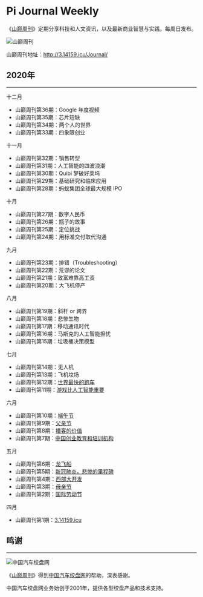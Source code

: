 # Pi Journal Weekly

《[山巅周刊][1000]》定期分享科技和人文资讯，以及最新商业智慧与实践。每周日发布。

![山巅周刊][1]

山巅周刊地址：http://3.14159.icu/Journal/

## 2020年
----------

十二月

 -	山巅周刊第36期：Google 年度视频
 -	山巅周刊第35期：芯片短缺
 -	山巅周刊第34期：两个人的世界
 - 山巅周刊第33期：四象限创业

十一月

 -	山巅周刊第32期：销售转型
 -	山巅周刊第31期：人工智能的四波浪潮
 -	山巅周刊第30期：Quibi 梦破好莱坞
 -	山巅周刊第29期：基础研究和临床应用
 - 山巅周刊第28期：蚂蚁集团全球最大规模 IPO

十月

 -	山巅周刊第27期：数字人民币
 -	山巅周刊第26期：瓶子的故事
 -	山巅周刊第25期：定位挑战
 - 山巅周刊第24期：用标准交付取代沟通

九月

 -	山巅周刊第23期：排错（Troubleshooting）
 -	山巅周刊第22期：荒谬的论文
 -	山巅周刊第21期：致富难靠高工资
 - 山巅周刊第20期：大飞机停产

八月

 -	山巅周刊第19期：斜杆 or 跨界
 - 山巅周刊第18期：悲惨生物
 - 山巅周刊第17期：移动通讯时代
 - 山巅周刊第16期：马斯克的人工智能担忧
 - 山巅周刊第15期：垃圾桶决策模型

七月

 - 山巅周刊第14期：无人机
 - 山巅周刊第13期：飞机坟场
 - 山巅周刊第12期：[世界最快的跑车][16]
 - 山巅周刊第11期：[游戏比人工智能重要][15]

六月

 - 山巅周刊第10期：[端午节][14]
 - 山巅周刊第9期：[父亲节][13]
 - 山巅周刊第8期：[播客的价值][12]
 - 山巅周刊第7期：[中国创业教育和培训机构][11]

五月

 - 山巅周刊第6期：[龙飞船][10]
 - 山巅周刊第5期：[新冠肺炎，悲惨的里程碑][9]
 - 山巅周刊第4期：[西部大开发][5]
 - 山巅周刊第3期：[母亲节][4]
 - 山巅周刊第2期：[国际劳动节][3]

四月

 - 山巅周刊第1期：[3.14159.icu][2]

## 鸣谢
----------

![中国汽车绞盘网][8]

《[山巅周刊][1000]》得到[中国汽车绞盘网][7]的帮助，深表感谢。

中国汽车绞盘网业务始创于2001年，提供各型绞盘产品和技术支持。

  [1]: http://3.14159.icu/images/pic02.jpg
  [2]: https://github.com/iwiran/Pi/blob/main/weekly/docs/weekly-1.md
  [3]: https://github.com/iwiran/Pi/blob/main/weekly/docs/weekly-2.md
  [4]: https://github.com/iwiran/Pi/blob/main/weekly/docs/weekly-3.md
  [5]: https://github.com/iwiran/Pi/blob/main/weekly/docs/weekly-4.md
  [6]: https://raw.githubusercontent.com/iwiran/Pi/main/weekly/images/mywinch.png
  [7]: http://www.mywinch.com/
  [8]: https://raw.githubusercontent.com/iwiran/Pi/main/weekly/images/mywinch.png
  [9]: https://github.com/iwiran/Pi/blob/main/weekly/docs/weekly-5.md
  [10]: https://github.com/iwiran/Pi/blob/main/weekly/docs/weekly-6.md
  [11]: https://github.com/iwiran/Pi/blob/main/weekly/docs/weekly-7.md
  [12]: https://github.com/iwiran/Pi/blob/main/weekly/docs/weekly-8.md
  [13]: https://github.com/iwiran/Pi/blob/main/weekly/docs/weekly-9.md
  [14]: https://github.com/iwiran/Pi/blob/main/weekly/docs/weekly-10.md
  [15]: https://github.com/iwiran/Pi/blob/main/weekly/docs/weekly-11.md
  [16]: https://github.com/iwiran/Pi/blob/main/weekly/docs/weekly-12.md
  [1000]: http://3.14159.icu/Journal/
